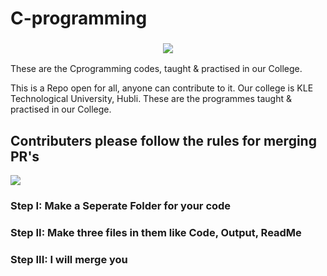 # C-programming

<h3 align="center"><img src="https://www.kletech.ac.in/wp-content/uploads/2019/07/logo.png"></h3>

These are the Cprogramming codes, taught &amp; practised in our College.

This is a Repo open for all, anyone can contribute to it. Our college is KLE Technological University, Hubli. These are the programmes taught &amp; practised in our College.
</br>

## Contributers please follow the rules for merging PR's

<img src="https://github.com/MrAnonymous09/Cprogramming/blob/main/Rules%20For%20Merging%20PR's.png?raw=true">

### Step I: Make a Seperate Folder for your code
### Step II: Make three files in them like Code, Output, ReadMe
### Step III: I will merge you
</br>
</br>

